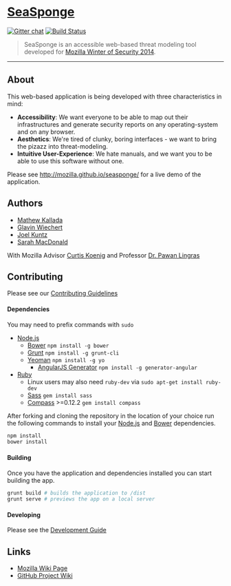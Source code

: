 [SeaSponge](https://github.com/mozilla/seasponge)
=========

[![Gitter chat](https://badges.gitter.im/mozilla/seasponge.png)](https://gitter.im/mozilla/seasponge)
[![Build Status](https://travis-ci.org/mozilla/seasponge.svg)](https://travis-ci.org/mozilla/seasponge)

> SeaSponge is an accessible web-based threat modeling tool developed for [Mozilla Winter of Security 2014](https://wiki.mozilla.org/Security/Automation/WinterOfSecurity2014).

-----

## About

This web-based application is being developed with three characteristics in mind:

- **Accessibility**: We want everyone to be able to map out their infrastructures and generate security reports on any operating-system and on any browser.
- **Aesthetics**: We're tired of clunky, boring interfaces - we want to bring the pizazz into threat-modeling.
- **Intuitive User-Experience**: We hate manuals, and we want you to be able to use this software without one.

Please see http://mozilla.github.io/seasponge/ for a live demo of the application.

## Authors

- [Mathew Kallada](https://github.com/kallada)
- [Glavin Wiechert](https://github.com/Glavin001)
- [Joel Kuntz](https://github.com/Frozenfire92)
- [Sarah MacDonald](https://github.com/rainbee2214)

With Mozilla Advisor [Curtis Koenig](https://mozillians.org/en-US/u/curtisk/)
and Professor [Dr. Pawan Lingras](http://cs.stmarys.ca/~pawan/)

## Contributing

Please see our [Contributing Guidelines](CONTRIBUTING.md)


#### Dependencies

You may need to prefix commands with `sudo`

- [Node.js](http://nodejs.org/) 
  - [Bower](http://bower.io/) `npm install -g bower`
  - [Grunt](http://gruntjs.com/) `npm install -g grunt-cli`
  - [Yeoman](http://yeoman.io/) `npm install -g yo`
    - [AngularJS Generator](https://github.com/yeoman/generator-angular) `npm install -g generator-angular`
- [Ruby](https://www.ruby-lang.org/en/installation/)
  - Linux users may also need `ruby-dev` via `sudo apt-get install ruby-dev`
  - [Sass](http://sass-lang.com/install) `gem install sass`
  - [Compass](http://compass-style.org/install/) >=0.12.2 `gem install compass`

After forking and cloning the repository in the location of your choice run the following commands to install your [Node.js](http://nodejs.org/) and [Bower](http://bower.io/) dependencies.

```bash
npm install
bower install
```

#### Building

Once you have the application and dependencies installed you can start building the app.

```bash
grunt build # builds the application to /dist
grunt serve # previews the app on a local server
```

#### Developing

Please see the [Development Guide](DEVGUIDE.md)

## Links

- [Mozilla Wiki Page](https://wiki.mozilla.org/Security/Mentorships/MWoS/2014/online_threat_modeling_tool)
- [GitHub Project Wiki](https://github.com/mozilla/seasponge/wiki)
